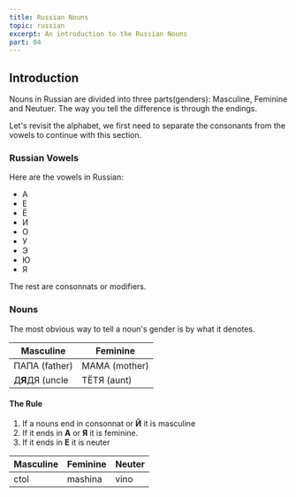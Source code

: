 ```yaml
---
title: Russian Nouns
topic: russian
excerpt: An introduction to the Russian Nouns
part: 04
---
```


## Introduction

Nouns in Russian are divided into three parts(genders): Masculine, Feminine and Neutuer. The way you tell the difference is through the endings.

Let's revisit the alphabet, we first need to separate the consonants from the vowels to continue with this section.

### Russian Vowels

Here are the vowels in Russian:

- А
- Е
- Ё
- И
- О
- У
- Э
- Ю
- Я

The rest are consonnats or modifiers.

### Nouns

The most obvious way to tell a noun's gender is by what it denotes.

| Masculine       | Feminine      |
| --------------- | ------------- |
| ПАПА (father)   | МАМА (mother) |
| Д**Я**ДЯ (uncle | ТЁТЯ (aunt)   |

#### The Rule

1. If a nouns end in consonnat or **Й** it is masculine
2. If it ends in **А** or **Я** it is feminine.
3. If it ends in **Е** it is neuter

| Masculine | Feminine | Neuter |
| --------- | -------- | ------ |
| ctol      | mashina  | vino   |
